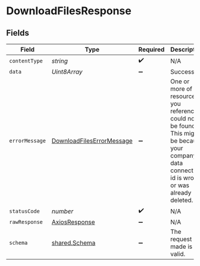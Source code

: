 # DownloadFilesResponse


## Fields

| Field                                                                                                                                                      | Type                                                                                                                                                       | Required                                                                                                                                                   | Description                                                                                                                                                |
| ---------------------------------------------------------------------------------------------------------------------------------------------------------- | ---------------------------------------------------------------------------------------------------------------------------------------------------------- | ---------------------------------------------------------------------------------------------------------------------------------------------------------- | ---------------------------------------------------------------------------------------------------------------------------------------------------------- |
| `contentType`                                                                                                                                              | *string*                                                                                                                                                   | :heavy_check_mark:                                                                                                                                         | N/A                                                                                                                                                        |
| `data`                                                                                                                                                     | *Uint8Array*                                                                                                                                               | :heavy_minus_sign:                                                                                                                                         | Success                                                                                                                                                    |
| `errorMessage`                                                                                                                                             | [DownloadFilesErrorMessage](../../models/operations/downloadfileserrormessage.md)                                                                          | :heavy_minus_sign:                                                                                                                                         | One or more of the resources you referenced could not be found.<br/>This might be because your company or data connection id is wrong, or was already deleted. |
| `statusCode`                                                                                                                                               | *number*                                                                                                                                                   | :heavy_check_mark:                                                                                                                                         | N/A                                                                                                                                                        |
| `rawResponse`                                                                                                                                              | [AxiosResponse](https://axios-http.com/docs/res_schema)                                                                                                    | :heavy_minus_sign:                                                                                                                                         | N/A                                                                                                                                                        |
| `schema`                                                                                                                                                   | [shared.Schema](../../models/shared/schema.md)                                                                                                             | :heavy_minus_sign:                                                                                                                                         | The request made is not valid.                                                                                                                             |